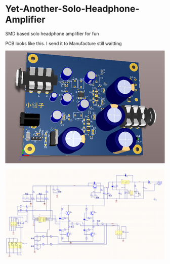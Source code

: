 # Yet-Another-Solo-Headphone-Amplifier
SMD based solo headphone amplifier for fun

PCB looks like this. I send it to Manufacture still waitting



![image](https://github.com/xiaoqianzi15/Yet-Another-Solo-Headphone-Amplifier/blob/master/PCB.png)   


![image](https://github.com/xiaoqianzi15/Yet-Another-Solo-Headphone-Amplifier/blob/master/SCH.png)   
